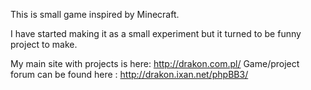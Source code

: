 This is small game inspired by Minecraft.

I have started making it as a small experiment but it turned to be funny project to make.

My main site with projects is here: http://drakon.com.pl/
Game/project forum can be found here : http://drakon.ixan.net/phpBB3/